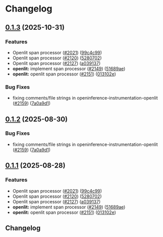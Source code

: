 # Changelog

## [0.1.3](https://github.com/kausmeows/openinference/compare/python-openinference-instrumentation-openlit-v0.1.2...python-openinference-instrumentation-openlit-v0.1.3) (2025-10-31)


### Features

* Openlit span processor ([#2021](https://github.com/kausmeows/openinference/issues/2021)) ([99c4c99](https://github.com/kausmeows/openinference/commit/99c4c994b42486192bf07699ea6b75c3bd29efa1))
* Openlit span processor ([#2120](https://github.com/kausmeows/openinference/issues/2120)) ([5280702](https://github.com/kausmeows/openinference/commit/5280702ac7df30575eeb4bac416411f43c43ad8b))
* Openlit span processor ([#2127](https://github.com/kausmeows/openinference/issues/2127)) ([a039137](https://github.com/kausmeows/openinference/commit/a039137c99f4162963fab37359df04763310e001))
* **openlit:** implement span processor ([#2149](https://github.com/kausmeows/openinference/issues/2149)) ([51689ae](https://github.com/kausmeows/openinference/commit/51689aea3c41b513b22dcf3513389e91ec4c8f1e))
* **openlit:** openlit span processor ([#2151](https://github.com/kausmeows/openinference/issues/2151)) ([013102e](https://github.com/kausmeows/openinference/commit/013102e586ab0f8e441c6caec02c5b4c48bd5643))


### Bug Fixes

* fixing comments/file strings in openinference-instrumentation-openlit ([#2159](https://github.com/kausmeows/openinference/issues/2159)) ([7a0a9d1](https://github.com/kausmeows/openinference/commit/7a0a9d146aa2ce7f060e996c05b15b9dbbedb2fc))

## [0.1.2](https://github.com/Arize-ai/openinference/compare/python-openinference-instrumentation-openlit-v0.1.1...python-openinference-instrumentation-openlit-v0.1.2) (2025-08-30)


### Bug Fixes

* fixing comments/file strings in openinference-instrumentation-openlit ([#2159](https://github.com/Arize-ai/openinference/issues/2159)) ([7a0a9d1](https://github.com/Arize-ai/openinference/commit/7a0a9d146aa2ce7f060e996c05b15b9dbbedb2fc))

## [0.1.1](https://github.com/Arize-ai/openinference/compare/python-openinference-instrumentation-openlit-v0.1.0...python-openinference-instrumentation-openlit-v0.1.1) (2025-08-28)


### Features

* Openlit span processor ([#2021](https://github.com/Arize-ai/openinference/issues/2021)) ([99c4c99](https://github.com/Arize-ai/openinference/commit/99c4c994b42486192bf07699ea6b75c3bd29efa1))
* Openlit span processor ([#2120](https://github.com/Arize-ai/openinference/issues/2120)) ([5280702](https://github.com/Arize-ai/openinference/commit/5280702ac7df30575eeb4bac416411f43c43ad8b))
* Openlit span processor ([#2127](https://github.com/Arize-ai/openinference/issues/2127)) ([a039137](https://github.com/Arize-ai/openinference/commit/a039137c99f4162963fab37359df04763310e001))
* **openlit:** implement span processor ([#2149](https://github.com/Arize-ai/openinference/issues/2149)) ([51689ae](https://github.com/Arize-ai/openinference/commit/51689aea3c41b513b22dcf3513389e91ec4c8f1e))
* **openlit:** openlit span processor ([#2151](https://github.com/Arize-ai/openinference/issues/2151)) ([013102e](https://github.com/Arize-ai/openinference/commit/013102e586ab0f8e441c6caec02c5b4c48bd5643))

## Changelog

